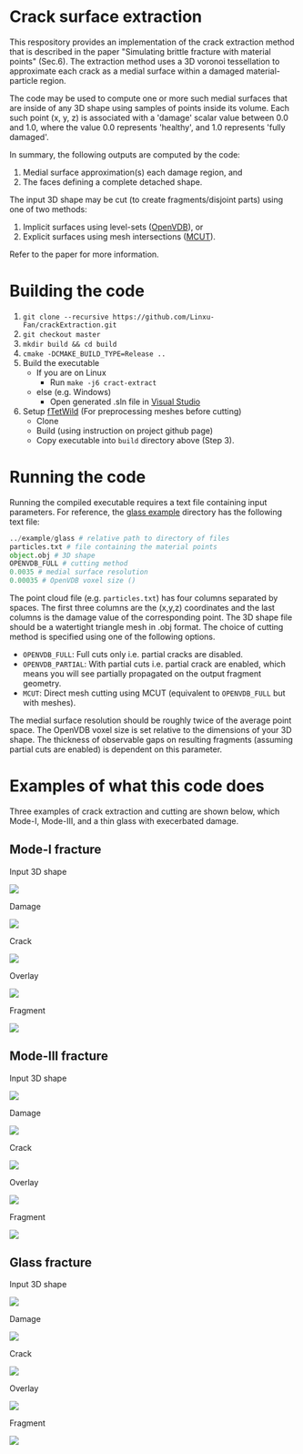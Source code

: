 # Crack surface extraction

This respository provides an implementation of the crack extraction method that is described in the paper "Simulating brittle fracture with material points" (Sec.6). The extraction method uses a 3D voronoi tessellation to approximate each crack as a medial surface within a damaged material-particle region. 

The code may be used to compute one or more such medial surfaces that are inside of any 3D shape using samples of points inside its volume. Each such point (x, y, z) is associated with a 'damage' scalar value between 0.0 and 1.0, where the value 0.0 represents 'healthy', and 1.0 represents 'fully damaged'. 

In summary, the following outputs are computed by the code: 

1. Medial surface approximation(s) each damage region, and 
2. The faces defining a complete detached shape. 

The input 3D shape may be cut (to create fragments/disjoint parts) using one of two methods: 

1. Implicit surfaces using level-sets ([OpenVDB](https://github.com/AcademySoftwareFoundation/openvdb.git)), or 
2. Explicit surfaces using mesh intersections ([MCUT](https://github.com/cutdigital/mcut.git)). 

Refer to the paper for more information.

# Building the code

1. `git clone --recursive https://github.com/Linxu-Fan/crackExtraction.git`
2. `git checkout master`
3. `mkdir build && cd build`
4. `cmake -DCMAKE_BUILD_TYPE=Release ..`
5. Build the executable
    - If you are on Linux 
        * Run `make -j6 cract-extract` 
    - else (e.g. Windows)
        * Open generated .sln file in [Visual Studio](https://visualstudio.microsoft.com/vs/older-downloads/)
6. Setup [fTetWild](https://github.com/wildmeshing/fTetWild.git) (For preprocessing meshes before cutting)
    - Clone 
    - Build (using instruction on project github page)
    - Copy executable into `build` directory above (Step 3).

# Running the code

Running the compiled executable requires a text file containing input parameters. For reference, the [glass example](./example/glass/) directory has the following text file:

```python
../example/glass # relative path to directory of files
particles.txt # file containing the material points
object.obj # 3D shape
OPENVDB_FULL # cutting method
0.0035 # medial surface resolution
0.00035 # OpenVDB voxel size ()
```

The point cloud file (e.g. `particles.txt`) has four columns separated by spaces. The first three columns are the (x,y,z) coordinates and the last columns is the damage value of the corresponding point. The 3D shape file should be a watertight triangle mesh in .obj format.
The choice of cutting method is specified using one of the following options.
- `OPENVDB_FULL`: Full cuts only i.e. partial cracks are disabled.
- `OPENVDB_PARTIAL`: With partial cuts i.e. partial crack are enabled, which means you will see partially propagated on the output fragment geometry.
- `MCUT`: Direct mesh cutting using MCUT (equivalent to `OPENVDB_FULL` but with meshes). 

The medial surface resolution should be roughly twice of the average point space. The OpenVDB voxel size is set relative to the dimensions of your 3D shape. The thickness of observable gaps on resulting fragments (assuming partial cuts are enabled) is dependent on this parameter.

# Examples of what this code does 

Three examples of crack extraction and cutting are shown below, which Mode-I, Mode-III, and a thin glass with execerbated damage. 

## Mode-I fracture

Input 3D shape

![](./example/mode1/mode1_object.png)

Damage

![](./example/mode1/mode1_phase.png)

Crack

![](./example/mode1/mode1_crack.png)

Overlay

![](./example/mode1/mode1_overlap.png)

Fragment

![](./example/mode1/mode1_fragment.png)

## Mode-III fracture

Input 3D shape

![](./example/mode3/mode3_object.png)

Damage

![](./example/mode3/mode3_phase.png)

Crack

![](./example/mode3/mode3_crack.png)

Overlay

![](./example/mode3/mode3_overlap.png)

Fragment

![](./example/mode3/mode3_fragment.png)

## Glass fracture

Input 3D shape

![](./example/glass/glass_object.png)

Damage

![](./example/glass/glass_phase.png)

Crack

![](./example/glass/glass_crack.png)

Overlay

![](./example/glass/glass_overlap.png)

Fragment

![](./example/glass/glass_fragment.png)
